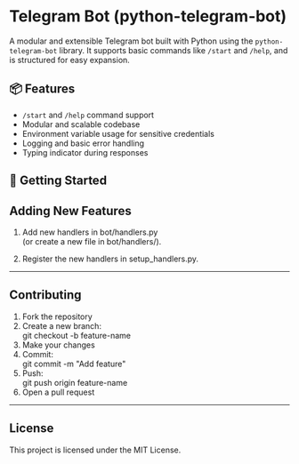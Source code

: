 # Telegram Bot (python-telegram-bot)

A modular and extensible Telegram bot built with Python using the `python-telegram-bot` library. It supports basic commands like `/start` and `/help`, and is structured for easy expansion.

## 📦 Features

- `/start` and `/help` command support
- Modular and scalable codebase
- Environment variable usage for sensitive credentials
- Logging and basic error handling
- Typing indicator during responses

## 🚀 Getting Started
## Adding New Features

1. Add new handlers in bot/handlers.py  
   (or create a new file in bot/handlers/).

2. Register the new handlers in setup_handlers.py.

---

## Contributing

1. Fork the repository  
2. Create a new branch:  
   git checkout -b feature-name  
3. Make your changes  
4. Commit:  
   git commit -m "Add feature"  
5. Push:  
   git push origin feature-name  
6. Open a pull request

---

## License

This project is licensed under the MIT License.  

